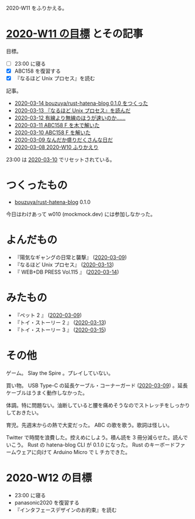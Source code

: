 2020-W11 をふりかえる。

# [2020-W11 の目標][2020-03-08] とその記事

目標。

- [ ] 23:00 に寝る
- [x] ABC158 を復習する
- [x] 『なるほど Unix プロセス』を読む

記事。

- [2020-03-14 bouzuya/rust-hatena-blog 0.1.0 をつくった][2020-03-14]
- [2020-03-13 『なるほど Unix プロセス』を読んだ][2020-03-13]
- [2020-03-12 有線より無線のほうが速いのか……][2020-03-12]
- [2020-03-11 ABC158 F を木で解いた][2020-03-11]
- [2020-03-10 ABC158 F を解いた][2020-03-10]
- [2020-03-09 なんだか盛りだくさんな日だ][2020-03-09]
- [2020-03-08 2020-W10 ふりかえり][2020-03-08]

23:00 は [2020-03-10][] でリセットされている。

# つくったもの

- [bouzuya/rust-hatena-blog][] 0.1.0

今日はわけあって w010 (mockmock.dev) には参加しなかった。

# よんだもの

- 『陽気なギャングの日常と襲撃』 ([2020-03-09][])
- 『なるほど Unix プロセス』 ([2020-03-13][])
- 『 WEB+DB PRESS Vol.115 』 ([2020-03-14][])

# みたもの

- 『ペット 2 』 ([2020-03-09][])
- 『トイ・ストーリー 2 』 ([2020-03-13][])
- 『トイ・ストーリー 3 』 ([2020-03-15][])

# その他

ゲーム。 Slay the Spire 。プレイしていない。

買い物。 USB Type-C の延長ケーブル・コーナーガード ([2020-03-09][]) 。延長ケーブルはうまく動作しなかった。

体調。特に問題ない。油断していると腰を痛めそうなのでストレッチをしっかりしておきたい。

育児。先週末からの熱で大変だった。 ABC の歌を歌う。歌詞は怪しい。

Twitter で時間を浪費した。控えめにしよう。積ん読を 3 冊分減らせた。読んでいこう。 Rust の hatena-blog CLI が 0.1.0 になった。 Rust のキーボードファームウェアに向けて Arduino Micro で L チカできた。

# 2020-W12 の目標

- 23:00 に寝る
- panasonic2020 を復習する
- 『インタフェースデザインのお約束』を読む

[2020-03-08]: https://blog.bouzuya.net/2020/03/08/
[2020-03-09]: https://blog.bouzuya.net/2020/03/09/
[2020-03-10]: https://blog.bouzuya.net/2020/03/10/
[2020-03-11]: https://blog.bouzuya.net/2020/03/11/
[2020-03-12]: https://blog.bouzuya.net/2020/03/12/
[2020-03-13]: https://blog.bouzuya.net/2020/03/13/
[2020-03-14]: https://blog.bouzuya.net/2020/03/14/
[2020-03-15]: https://blog.bouzuya.net/2020/03/15/
[bouzuya/rust-hatena-blog]: https://github.com/bouzuya/rust-hatena-blog
